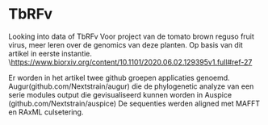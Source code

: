 # TbRFv
Looking into data of TbRFv
Voor project van de tomato brown reguso fruit virus, meer leren over de genomics van deze planten.
Op basis van dit artikel in eerste instantie.
\https://www.biorxiv.org/content/10.1101/2020.06.02.129395v1.full#ref-27

Er worden in het artikel twee github groepen applicaties genoemd. 
Augur(github.com/Nextstrain/augur) die de phylogenetic analyze van een serie modules output die gevisualiseerd kunnen worden in Auspice (github.com/Nextstrain/auspice)
De sequenties werden aligned met MAFFT en RAxML culsetering.

